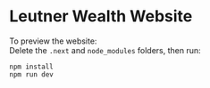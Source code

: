 # Leutner Wealth Website

To preview the website:<br/>
Delete the `.next` and `node_modules` folders, then run:
```
npm install
npm run dev
```